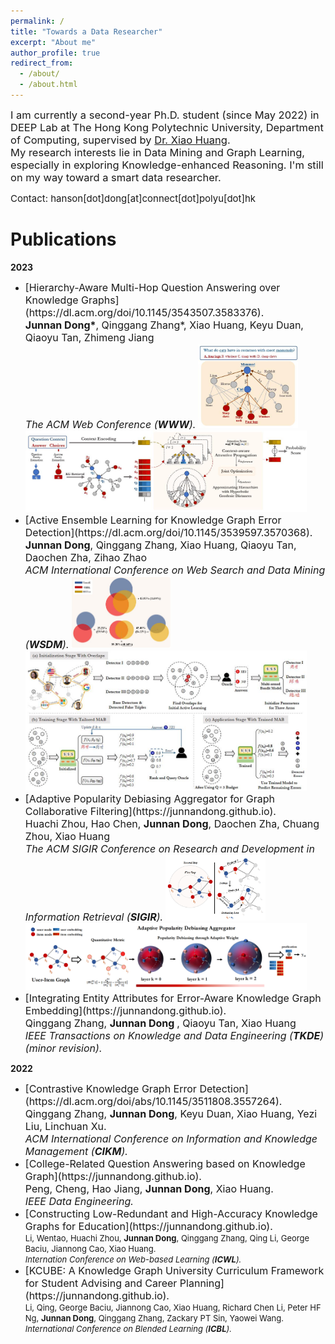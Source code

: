 ```yaml
---
permalink: /
title: "Towards a Data Researcher"
excerpt: "About me"
author_profile: true
redirect_from: 
  - /about/
  - /about.html
---
```


<span style="font-size: 16.5px; font:bold">I am currently a second-year Ph.D. student (since May 2022) in DEEP Lab at The Hong Kong Polytechnic University, Department of Computing, supervised by [Dr. Xiao Huang](https://www4.comp.polyu.edu.hk/~xiaohuang/index.html "Redirecting to Dr.Huang's homepage").<br>
My research interests lie in Data Mining and Graph Learning, especially in exploring Knowledge-enhanced Reasoning. I'm still on my way toward a smart data researcher.</span>

<span style="font-size: 15px; font:bold">Contact: hanson[dot]dong[at]connect[dot]polyu[dot]hk</span>

<h1> Publications </h1>
<b>2023</b>

* <span style="font-size: 16px; font:bold">
  [Hierarchy-Aware Multi-Hop Question Answering over Knowledge Graphs](https://dl.acm.org/doi/10.1145/3543507.3583376). </span>  <br>
    <font size=3><b>Junnan Dong*</b>, Qinggang Zhang*, Xiao Huang, Keyu Duan, Qiaoyu Tan, Zhimeng Jiang  <br>   
    <i>The ACM Web Conference (<b>WWW</b>).</i></font>
    <img src="/images/HamQA_running.jpg" alt="HamQA_running" width="160"/>
    <img src="/images/HamQA.jpg" alt="HamQA" width="450"/>
* <span style="font-size: 16px; font:bold">
  [Active Ensemble Learning for Knowledge Graph Error Detection](https://dl.acm.org/doi/10.1145/3539597.3570368). </span>  <br>
    <font size=3><b>Junnan Dong</b>, Qinggang Zhang, Xiao Huang, Qiaoyu Tan, Daochen Zha, Zihao Zhao  <br>   
    <i>ACM International Conference on Web Search and Data Mining (<b>WSDM</b>).</i></font>
    <img src="/images/KAEL_running.jpg" alt="KAEL_running" width="160"/>
    <img src="/images/KAEL.jpg" alt="KAEL" width="450"/>
* <span style="font-size: 16px; font:bold">
  [Adaptive Popularity Debiasing Aggregator for Graph Collaborative Filtering](https://junnandong.github.io). </span>  <br>
    <font size=3>Huachi Zhou, Hao Chen, <b>Junnan Dong</b>, Daochen Zha, Chuang Zhou, Xiao Huang  <br> 
    <i>The ACM SIGIR Conference on Research and Development in Information Retrieval (<b>SIGIR</b>).</i></font>  
    <img src="/images/APDA_running example.png" alt="APDA_running" width="160"/>
    <img src="/images/APDA.png" alt="APDA" width="450"/>
* <span style="font-size: 16px; font:bold">
  [Integrating Entity Attributes for Error-Aware Knowledge Graph Embedding](https://junnandong.github.io). </span>  <br>
    <font size=3>Qinggang Zhang, <b> Junnan Dong </b>, Qiaoyu Tan, Xiao Huang  <br> 
    <i>IEEE Transactions on Knowledge and Data Engineering (<b>TKDE</b>) (minor revision).</i></font>  

<b>2022</b>
* <span style="font-size: 16px; font:bold">
  [Contrastive Knowledge Graph Error Detection](https://dl.acm.org/doi/abs/10.1145/3511808.3557264).  </span>   <br>
    <font size=3>Qinggang Zhang, <b>Junnan Dong</b>, Keyu Duan, Xiao Huang, Yezi Liu, Linchuan Xu.    <br>  
    <i>ACM International Conference on Information and Knowledge Management (<b>CIKM</b>). </i> </font>
* <span style="font-size: 16px; font:bold">
  [College-Related Question Answering based on Knowledge Graph](https://junnandong.github.io).  </span>   <br>
    <font size=3>Peng, Cheng, Hao Jiang, <b>Junnan Dong</b>, Xiao Huang.    <br>  
    <i>IEEE Data Engineering. </i> </font>
* <span style="font-size: 16px; font:bold">
  [Constructing Low-Redundant and High-Accuracy Knowledge Graphs for Education](https://junnandong.github.io).  </span>   <br>
    <font size=2>Li, Wentao, Huachi Zhou, <b>Junnan Dong</b>, Qinggang Zhang, Qing Li, George Baciu, Jiannong Cao, Xiao Huang.    <br>  </font>
    <font size=2><i>Internation Conference on Web-based Learning (<b>ICWL</b>). </i> </font>
* <span style="font-size: 16px; font:bold">
  [KCUBE: A Knowledge Graph University Curriculum Framework for Student Advising and Career Planning](https://junnandong.github.io).  </span>   <br>
    <font size=2>Li, Qing, George Baciu, Jiannong Cao, Xiao Huang, Richard Chen Li, Peter HF Ng, <b>Junnan Dong</b>, Qinggang Zhang, Zackary PT Sin, Yaowei Wang.    <br>  </font>
    <font size=2><i>International Conference on Blended Learning (<b>ICBL</b>). </i> </font>
